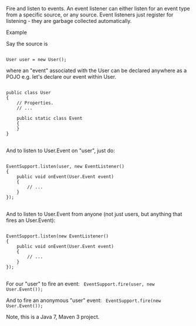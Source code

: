 Fire and listen to events.
An event listener can either listen for an event type from a specific source, or any source.
Event listeners just register for listening - they are garbage collected automatically.

Example

Say the source is

<code>
User user = new User();
</code>

where an "event" associated with the User can be declared anywhere as a POJO e.g. let's declare our event within User.

<pre>
<code>
public class User
{
    // Properties.
    // ...
    
    public static class Event
    {
    }
}    
</code>
</pre>

And to listen to User.Event on "user", just do:

<pre>
<code>
EventSupport.listen(user, new EventListener<User.Event>()
{
    public void onEvent(User.Event event)
    {
        // ...
    }
});
</code>
</pre>

And to listen to User.Event from anyone (not just users, but anything that fires an User.Event):

<pre>
<code>
EventSupport.listen(new EventListener<User.Event>()
{
    public void onEvent(User.Event event)
    {
        // ...
    }
});
</code>
</pre>

For our "user" to fire an event:
<code>
EventSupport.fire(user, new User.Event());
</code>

And to fire an anonymous "user" event:
<code>
EventSupport.fire(new User.Event());
</code>

Note, this is a Java 7, Maven 3 project.